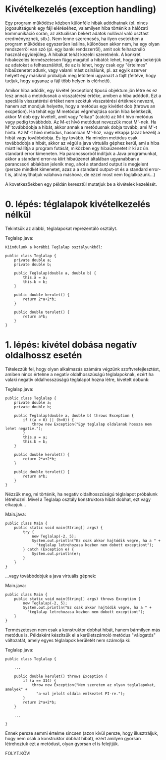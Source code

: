 # Kivételkezelés (exception handling)

Egy program működése közben különféle hibák adódhatnak (pl. nincs jogosultságunk egy fájl eléréséhez, valamilyen hiba történik a hálózati kommunikáció során, az aktuálisan bekért adatok nullával való osztást eredményeznek, stb.). 
Nem lenne szerencsés, ha ilyen esetekben a program működése egyszerűen leállna, különösen akkor nem, ha egy olyan rendszerről van szó (pl. egy banki rendszerről), amit sok felhasználó használ egyidejűleg. 
A hibákat tehát kezelni szeretnénk. A konkrét hibakezelés természetesen függ magától a hibától: lehet, hogy újra bekérjük az adatokat a felhasználótól, de az is lehet, hogy csak egy "értelmes" hibaüzenetet adunk, vagy valami mást csinálunk, pl. 
az egyik szerver helyett egy másikról próbáljuk meg letölteni ugyanazt a fájlt (feltéve, hogy tudjuk, hogy ugyanaz a fájl több helyen is elérhető).

Amikor hiba adódik, egy kivétel (exception) típusú objektum jön létre és ez lesz annak a metódusnak a visszatérési értéke, amiben a hiba adódott. Ezt a speciális visszatérési értéket nem szoktuk visszatérési értéknek nevezni, hanem 
azt mondjuk helyette, hogy a metódus egy kivétlet dob (throws an excpetion). Ha tehát egy M metódus végrehajtása során hiba keletkezik, akkor M dob egy kivételt, amit vagy "elkap" (catch) az M-t hívó metódus vagy pedig továbbdob.
Az M-et hívó metódust nevezzük most M'-nek. Ha M' továbbdobja a hibát, akkor annak a metódusnak dobja tovább, ami M'-t hívta. Az M'-t hívó metódus, hasonlóan M'-höz, vagy elkapja (azaz kezeli) a hibát vagy továbbdobja. És így tovább. 
Ha minden metódus csak továbbdobja a hibát, akkor az végül a java virtuális géphez kerül, ami a hiba miatt leállítja a program futását, miközben egy hibaüzenetet ír ki az ún. standard error kimeneten. Ha parancssorból indítjuk a Java 
programunkat, akkor a standard error-ra kiírt hibaüzenet általában ugyanabban a parancssori ablakban jelenik meg, ahol a standard output is megjelent (persze mindkét kimenetet, azaz a a standard output-ot és a standard error-t is,
átirányíthatjuk valahova máshova, de ezzel most nem foglalkozunk...) 

A kovetkezőekben egy példán keresztül mutatjuk be a kivételek kezelését. 

# 0. lépés: téglalapok kivételkezelés nélkül

Tekintsük az alábbi, téglalapokat reprezentáló osztályt.

Teglalap.java:

```
Kiindulunk a korábbi Teglalap osztályunkból:

public class Teglalap {
    private double a;
    private double b;

    public Teglalap(double a, double b) {
        this.a = a; 
        this.b = b;
    }

    public double kerulet() {
        return 2*a+2*b;
    }

    public double terulet() {
        return a*b;
    }
}
```

# 1. lépés: kivétel dobása negatív oldalhossz esetén

Tételezzük fel, hogy olyan alkalmazás számára végzünk szoftvrefejlesztést, amiben nincs értelme a negatív oldalhosszúságú téglalapoknak, ezért ha valaki negatív oldalhosszúságú téglalapot hozna létre, kivételt dobunk:

Teglalap.java:

```
public class Teglalap {
    private double a;
    private double b;

    public Teglalap(double a, double b) throws Exception {
        if ((a < 0) || (b<0)) {
            throw new Exception("Egy teglalap oldalanak hossza nem lehet negativ.");
        }
        this.a = a;
        this.b = b;
    }

    public double kerulet() {
        return 2*a+2*b;
    }

    public double terulet() {
        return a*b;
    }
}
```

Nézzük meg, mi történik, ha negatív oldalhosszúságú téglalapot próbálunk létrehozni. 
Mivel a Teglalap osztály konstruktora hibát dobhat, ezt vagy elkapjuk...

Main.java:

```
public class Main {
    public static void main(String[] args) {
        try {
            new Teglalap(-2, 5);
            System.out.println("Ez csak akkor hajtódik vegre, ha a " +
              "teglalap letrehozasa kozben nem dobott exceptiont");
        } catch (Exception e) {
            System.out.println(e);
        }
    }
}
```

...vagy továbbdobjuk a java virtuális gépnek:

Main.java:

```
public class Main {
    public static void main(String[] args) throws Exception {
        new Teglalap(-2, 5);
        System.out.println("Ez csak akkor hajtódik vegre, ha a " +
          "teglalap letrehozasa kozben nem dobott exceptiont");
    }
}
```

Természetesen nem csak a konstruktor dobhat hibát, hanem bármilyen más metódus is. Példaként készítsük el a kerületszámoló metódus "válogatós" 
változatát, amely egyes téglalapok kerületét nem számolja ki: 

Teglalap.java:

```
public class Teglalap {

    ...

    public double kerulet() throws Exception {
        if (a == 314) {
            throw new Exception("Nem szeretem az olyan teglalapokat, amelyek" +
              "a-val jelolt oldala emlkeztet PI-re.");
        }
        return 2*a+2*b;
    }

    ...

}
```

Ennek persze semmi értelme sincsen (azon kívül persze, hogy illusztráljuk, hogy nem csak a konstruktor dobhat hibát), 
ezért amilyen gyorsan létrehoztuk ezt a metódust, olyan gyorsan el is felejtjük. 


FOLYT.KÖV!
